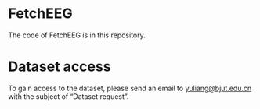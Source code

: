 # FetchEEG
The code of FetchEEG is in this repository.

# Dataset access
To gain access to the dataset, please send an email to yuliang@bjut.edu.cn with the subject of “Dataset request”. 